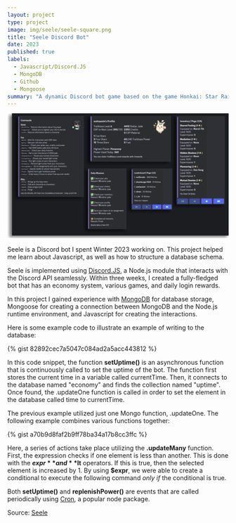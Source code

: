 ```yaml
---
layout: project
type: project
image: img/seele/seele-square.png
title: "Seele Discord Bot"
date: 2023
published: true
labels:
  - Javascript/Discord.JS
  - MongoDB
  - Github
  - Mongoose
summary: "A dynamic Discord bot game based on the game Honkai: Star Rail."
---
```


<img class="img-fluid" src="../img/seele/seele-header3.png">

Seele is a Discord bot I spent Winter 2023 working on. This project helped me learn about Javascript, as well as how to structure a database schema.

Seele is implemented using [Discord.JS](https://discord.js.org/), a Node.js module that interacts with the Discord API seamlessly. Within three weeks, I created a fully-fledged bot that has an economy system, various games, and daily login rewards.

In this project I gained experience with [MongoDB](http://mongodb.com) for database storage, Mongoose for creating a connection between MongoDB and the Node.js runtime environment, and Javascript for creating the interactions.

Here is some example code to illustrate an example of writing to the database:

{% gist 82892cec7a5047c084ad2a5acc443812 %}

In this code snippet, the function **setUptime()** is an asynchronous function that is continuously called to set the uptime of the bot.
The function first stores the current time in a variable called currentTime. Then, it connects to the database named "economy" and finds the collection named "uptime".
Once found, the .updateOne function is called in order to set the element in the database called time to currentTime.

The previous example utilized just one Mongo function, .updateOne. The following example combines various functions together:

{% gist a70b9d8faf2b9ff78ba34a17b8cc3ffc %}

Here, a series of actions take place utilizing the **.updateMany** function. First, the expression checks if one element is less than another.
This is done with the **$expr** and **$lt** operators. If this is true, then the selected element is increased by 1.
By using **$expr**, we were able to create a conditional to execute the following command *only if* the conditional is true.

Both **setUptime()** and **replenishPower()** are events that are called periodically using [Cron](https://www.npmjs.com/package/cron), a popular node package.



Source: <a href="https://github.com/min-808/Seele/">Seele</a>

